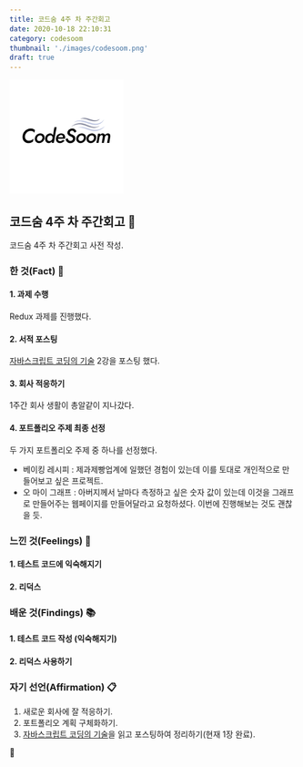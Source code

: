 ```yaml
---
title: 코드숨 4주 차 주간회고
date: 2020-10-18 22:10:31
category: codesoom
thumbnail: './images/codesoom.png'
draft: true
---
```


![](./images/codesoom.png)

## 코드숨 4주 차 주간회고 🚀

코드숨 4주 차 주간회고 사전 작성.

### 한 것(Fact) 🔧

#### 1. 과제 수행

Redux 과제를 진행했다.

#### 2. 서적 포스팅

[자바스크립트 코딩의 기술](http://www.yes24.com/Product/Goods/85019231) 2강을 포스팅 했다.

#### 3. 회사 적응하기

1주간 회사 생활이 총알같이 지나갔다.

#### 4. 포트폴리오 주제 최종 선정

두 가지 포트폴리오 주제 중 하나를 선정했다.

- 베이킹 레시피 : 제과제빵업계에 일했던 경험이 있는데 이를 토대로 개인적으로 만들어보고 싶은 프로젝트.
- 오 마이 그래프 : 아버지께서 날마다 측정하고 싶은 숫자 값이 있는데 이것을 그래프로 만들어주는 웹페이지를 만들어달라고 요청하셨다. 이번에 진행해보는 것도 괜찮을 듯.

### 느낀 것(Feelings) 🙏

#### 1. 테스트 코드에 익숙해지기

#### 2. 리덕스

### 배운 것(Findings) 📚

#### 1. 테스트 코드 작성 (익숙해지기)

#### 2. 리덕스 사용하기

### 자기 선언(Affirmation) 📋

1. 새로운 회사에 잘 적응하기.
2. 포트폴리오 계획 구체화하기.
3. [자바스크립트 코딩의 기술](http://www.yes24.com/Product/Goods/85019231)을 읽고 포스팅하여 정리하기(현재 1장 완료).

👋
